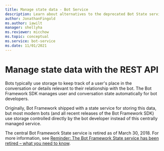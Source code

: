 ```yaml
---
title: Manage state data - Bot Service
description: Learn about alternatives to the deprecated Bot State service. See how to keep track of information about users and conversations without using this service.
author: JonathanFingold
ms.author: iawilt
manager: shellyha
ms.reviewer: micchow
ms.topic: conceptual
ms.service: bot-service
ms.date: 11/01/2021
---
```


# Manage state data with the REST API

Bots typically use storage to keep track of a user's place in the conversation or details relevant to their relationship with the bot. The Bot Framework SDK manages user and conversation state automatically for bot developers.

Originally, Bot Framework shipped with a state service for storing this data, but most modern bots (and all recent releases of the Bot Framework SDK) use storage controlled directly by the bot developer instead of this centrally managed service.

The central Bot Framework State service is retired as of March 30, 2018. For more information, see [Reminder: The Bot Framework State service has been retired – what you need to know](https://blog.botframework.com/2018/04/02/reminder-the-bot-framework-state-service-has-been-retired-what-you-need-to-know/).
